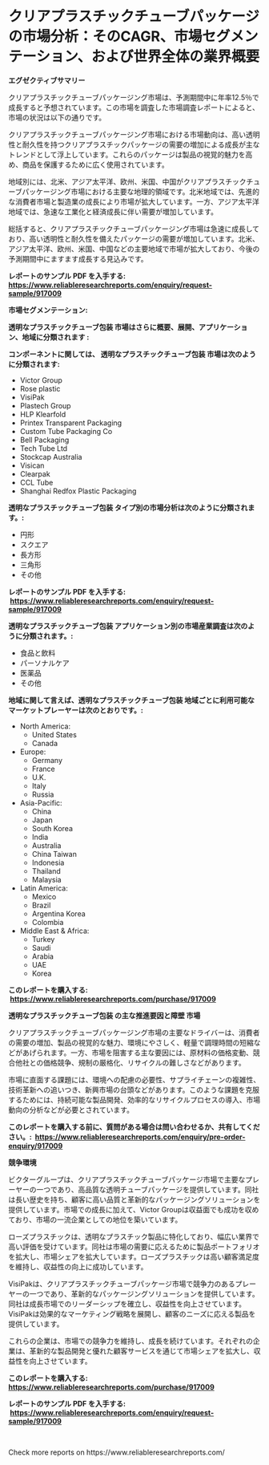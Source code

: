 <p><h1>クリアプラスチックチューブパッケージの市場分析：そのCAGR、市場セグメンテーション、および世界全体の業界概要</h1></p><p><strong>エグゼクティブサマリー</strong></p>
<p><p>クリアプラスチックチューブパッケージング市場は、予測期間中に年率12.5％で成長すると予想されています。この市場を調査した市場調査レポートによると、市場の状況は以下の通りです。</p><p>クリアプラスチックチューブパッケージング市場における市場動向は、高い透明性と耐久性を持つクリアプラスチックパッケージの需要の増加による成長が主なトレンドとして浮上しています。これらのパッケージは製品の視覚的魅力を高め、商品を保護するために広く使用されています。</p><p>地域別には、北米、アジア太平洋、欧州、米国、中国がクリアプラスチックチューブパッケージング市場における主要な地理的領域です。北米地域では、先進的な消費者市場と製造業の成長により市場が拡大しています。一方、アジア太平洋地域では、急速な工業化と経済成長に伴い需要が増加しています。</p><p>総括すると、クリアプラスチックチューブパッケージング市場は急速に成長しており、高い透明性と耐久性を備えたパッケージの需要が増加しています。北米、アジア太平洋、欧州、米国、中国などの主要地域で市場が拡大しており、今後の予測期間中にますます成長する見込みです。</p></p>
<p><strong>レポートのサンプル PDF を入手する: <a href="https://www.reliableresearchreports.com/enquiry/request-sample/917009">https://www.reliableresearchreports.com/enquiry/request-sample/917009</a></strong></p>
<p><strong>市場セグメンテーション:</strong></p>
<p><strong> 透明なプラスチックチューブ包装 市場はさらに概要、展開、アプリケーション、地域に分類されます :</strong></p>
<p><strong>コンポーネントに関しては、 透明なプラスチックチューブ包装 市場は次のように分類されます: &nbsp;</strong></p>
<p><ul><li>Victor Group</li><li>Rose plastic</li><li>VisiPak</li><li>Plastech Group</li><li>HLP Klearfold</li><li>Printex Transparent Packaging</li><li>Custom Tube Packaging Co</li><li>Bell Packaging</li><li>Tech Tube Ltd</li><li>Stockcap Australia</li><li>Visican</li><li>Clearpak</li><li>CCL Tube</li><li>Shanghai Redfox Plastic Packaging</li></ul></p>
<p><strong> 透明なプラスチックチューブ包装 タイプ別の市場分析は次のように分類されます。:</strong></p>
<p><ul><li>円形</li><li>スクエア</li><li>長方形</li><li>三角形</li><li>その他</li></ul></p>
<p><strong>レポートのサンプル PDF を入手する: &nbsp;<a href="https://www.reliableresearchreports.com/enquiry/request-sample/917009">https://www.reliableresearchreports.com/enquiry/request-sample/917009</a></strong></p>
<p><strong> 透明なプラスチックチューブ包装 アプリケーション別の市場産業調査は次のように分類されます。:</strong></p>
<p><ul><li>食品と飲料</li><li>パーソナルケア</li><li>医薬品</li><li>その他</li></ul></p>
<p><strong>地域に関して言えば、透明なプラスチックチューブ包装 地域ごとに利用可能なマーケットプレーヤーは次のとおりです。:</strong></p>
<p><ul>
    <li>
        North America:
        <ul>
            <li>United States</li>
            <li>Canada</li>
        </ul>
    </li>
    <li>
        Europe:
        <ul>
            <li>Germany</li>
            <li>France</li>
            <li>U.K.</li>
            <li>Italy</li>
            <li>Russia</li>
        </ul>
    </li>
    <li>
        Asia-Pacific:
        <ul>
            <li>China</li>
            <li>Japan</li>
            <li>South Korea</li>
            <li>India</li>
            <li>Australia</li>
            <li>China Taiwan</li>
            <li>Indonesia</li>
            <li>Thailand</li>
            <li>Malaysia</li>
        </ul>
    </li>
    <li>
        Latin America:
        <ul>
            <li>Mexico</li>
            <li>Brazil</li>
            <li>Argentina Korea</li>
            <li>Colombia</li>
        </ul>
    </li>
    <li>
        Middle East & Africa:
        <ul>
            <li>Turkey</li>
            <li>Saudi</li>
            <li>Arabia</li>
            <li>UAE</li>
            <li>Korea</li>
        </ul>
    </li>
    </ul></p>
<p><strong>このレポートを購入する: &nbsp;<a href="https://www.reliableresearchreports.com/purchase/917009">https://www.reliableresearchreports.com/purchase/917009</a></strong></p>
<p><strong>透明なプラスチックチューブ包装 の主な推進要因と障壁 市場</strong></p>
<p><p>クリアプラスチックチューブパッケージング市場の主要なドライバーは、消費者の需要の増加、製品の視覚的な魅力、環境にやさしく、軽量で調理時間の短縮などがあげられます。一方、市場を阻害する主な要因には、原材料の価格変動、競合他社との価格競争、規制の厳格化、リサイクルの難しさなどがあります。</p><p>市場に直面する課題には、環境への配慮の必要性、サプライチェーンの複雑性、技術革新への追いつき、新興市場の台頭などがあります。このような課題を克服するためには、持続可能な製品開発、効率的なリサイクルプロセスの導入、市場動向の分析などが必要とされています。</p></p>
<p><strong>このレポートを購入する前に、質問がある場合は問い合わせるか、共有してください。:&nbsp; <a href="https://www.reliableresearchreports.com/enquiry/pre-order-enquiry/917009">https://www.reliableresearchreports.com/enquiry/pre-order-enquiry/917009</a></strong></p>
<p><strong>競争環境</strong></p>
<p><p>ビクターグループは、クリアプラスチックチューブパッケージ市場で主要なプレーヤーの一つであり、高品質な透明チューブパッケージを提供しています。同社は長い歴史を持ち、顧客に高い品質と革新的なパッケージングソリューションを提供しています。市場での成長に加えて、Victor Groupは収益面でも成功を収めており、市場の一流企業としての地位を築いています。</p><p>ローズプラスチックは、透明なプラスチック製品に特化しており、幅広い業界で高い評価を受けています。同社は市場の需要に応えるために製品ポートフォリオを拡大し、市場シェアを拡大しています。ローズプラスチックは高い顧客満足度を維持し、収益性の向上に成功しています。</p><p>VisiPakは、クリアプラスチックチューブパッケージ市場で競争力のあるプレーヤーの一つであり、革新的なパッケージングソリューションを提供しています。同社は成長市場でのリーダーシップを確立し、収益性を向上させています。VisiPakは効果的なマーケティング戦略を展開し、顧客のニーズに応える製品を提供しています。</p><p>これらの企業は、市場での競争力を維持し、成長を続けています。それぞれの企業は、革新的な製品開発と優れた顧客サービスを通じて市場シェアを拡大し、収益性を向上させています。</p></p>
<p><strong>このレポートを購入する: &nbsp; <a href="https://www.reliableresearchreports.com/purchase/917009">https://www.reliableresearchreports.com/purchase/917009</a></strong></p>
<p><strong>レポートのサンプル PDF を入手する: &nbsp;<a href="https://www.reliableresearchreports.com/enquiry/request-sample/917009">https://www.reliableresearchreports.com/enquiry/request-sample/917009</a></strong><strong></strong></p>
<p>&nbsp;</p>
<p>Check more reports on https://www.reliableresearchreports.com/</p>